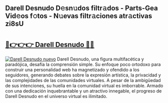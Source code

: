 ## Darell Desnudo D𝚎sn𝚞dos filtr𝚊dos - Parts-Gea Vid𝚎os f𝚘tos - N𝚞evas filtr𝚊ciones atr𝚊ctivas zi8sU

# <h2><a href="http://mbcn6c.tromn.icu/?c=Darell+Desnudo">🔗👉👉👉 Darell Desnudo 🔗🔗</a></h2>

[![Darell Desnudo nuevo](https://i.imgur.com/pEAQMta.gif)](http://mbcn6c.tromn.icu/?c=Darell+Desnudo)
Darell Desnudo, una figura multifacética y paradójica, desafía la comprensión simple. Su enfoque poco ortodoxo para construir una personalidad web ha magnetizado y ofendido a los seguidores, generando debates sobre la expresión artística, la privacidad y las complejidades de las comunidades virtuales. A pesar de la ambigüedad de sus intenciones, su huella en la comunidad virtual es imborrable. Armado con una dedicación inquebrantable y un atractivo innegable, el progreso de Darell Desnudo en el universo virtual es ilimitado.
